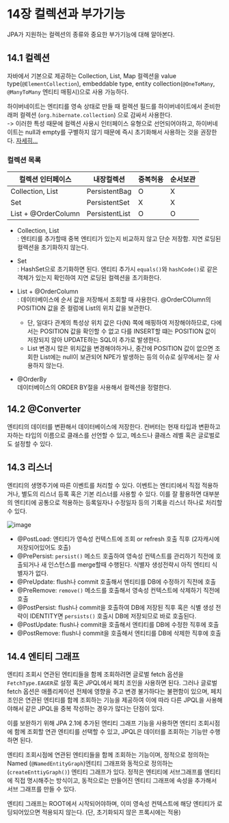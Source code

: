 # 14장 컬렉션과 부가기능

JPA가 지원하는 컬렉션의 종류와 중요한 부가기능에 대해 알아본다.

## 14.1 컬렉션

자바에서 기본으로 제공하는 Collection, List, Map 컬렉션을 value type(`@ElementCollection`), embeddable type, entity collection(`@OneToMany`, `@ManyToMany` 엔티티 매핑시)으로 사용 가능하다.

하이버네이트는 엔티티를 영속 상태로 만들 때 컬렉션 필드를 하이버네이트에서 준비한 래퍼 컬렉션 (`org.hibernate.collection`) 으로 감싸서 사용한다.   
 -> 이러한 특성 때문에 컬렉션 사용시 인터페이스 유형으로 선언되어야하고, 하이버네이트는 null과 empty를 구별하지 않기 때문에 즉시 초기화해서 사용하는 것을 권장한다. [자세히...](https://docs.jboss.org/hibernate/orm/5.4/userguide/html_single/Hibernate_User_Guide.html#collections)


### 컬렉션 목록

|컬렉션 인터페이스|내장컬렉션|중복허용|순서보관|
|------|---|---|---|
|Collection, List|PersistentBag|O|X|
|Set|PersistentSet|X|X|
|List + @OrderColumn|PersistentList|O|O|

- Collection, List  
  : 엔티티를 추가할때 중복 엔티티가 있는지 비교하지 않고 단순 저장함. 지연 로딩된 컬렉션을 초기화하지 않는다.

- Set   
  : HashSet으로 초기화하면 된다. 엔티티 추가시 `equals()`와 `hashCode()`로 같은 객체가 있는지 확인하여 지연 로딩된 컬렉션을 초기화한다.

- List + @OrderColumn  
  : 데이터베이스에 순서 값을 저장해서 조회할 때 사용한다. @OrderCOlumn의 POSITION 값을 준 컬럼에 List의 위치 값을 보관한다.  
    - 단, 일대다 관계의 특성상 위치 값은 다(N) 쪽에 매핑하여 저장해야하므로, 다에서는 POSITION 값을 확인할 수 없고 다를 INSERT할 떄는 POSITION 값이 저장되지 않아 UPDATE하는 SQL이 추가로 발생한다.
    - List 변경시 많은 위치값을 변경해야하거나, 중간에 POSITION 값이 없으면 조회한 List에는 null이 보관되어 NPE가 발생하는 등의 이슈로 실무에서는 잘 사용하지 않는다.
  
- @OrderBy  
  데이터베이스의 ORDER BY절을 사용해서 컬렉션을 정렬한다.
   
## 14.2 @Converter

엔티티의 데이터를 변환해서 데이터베이스에 저장한다. 컨버터는 현재 타입과 변환하고자하는 타입의 이름으로 클래스를 선언할 수 있고, 메소드나 클래스 레벨 혹은 글로벌로도 설정할 수 있다. 

## 14.3 리스너

엔티티의 생명주기에 따른 이벤트를 처리할 수 있다. 이벤트는 엔티티에서 직접 적용하거나, 별도의 리스너 등록 혹은 기본 리스너를 사용할 수 있다. 이를 잘 활용하면 대부분의 엔티티에 공통으로 적용하는 등록일자나 수정일자 등의 기록을 리스너 하나로 처리할 수 있다.

![image](https://user-images.githubusercontent.com/59992230/126921513-fc145859-bff2-4096-881c-b019494adcd8.png)

- @PostLoad: 엔티티가 영속성 컨텍스트에 조회 or refresh 호출 직후 (2자캐시에 저장되어있어도 호출)
- @PrePersist: `persist()` 메소드 호출하여 영속성 컨텍스트를 관리하기 직전에 호출되거나 새 인스턴스를 merge할때 수행된다. 식별자 생성전략시 아직 엔티티 식별자가 없다.
- @PreUpdate: flush나 commit 호출해서 엔티티를 DB에 수정하기 직전에 호출
- @PreRemove: `remove()` 메소드를 호출해서 영속성 컨텍스트에 삭제하기 직전에 호출
- @PostPersist: flush나 commit을 호출하여 DB에 저장된 직후 혹은 식별 생성 전략이 IDENTITY면 `persists()` 호출시 DB에 저장되므로 바로 호출된다.
- @PostUpdate: flush나 commit을 호출해서 엔티티를 DB에 수정한 직후에 호출
- @PostRemove: flush나 commit을 호출해서 엔티티를 DB에 삭제한 직후에 호출


## 14.4 엔티티 그래프


엔티티 조회시 연관된 엔티티들을 함께 조회하려면 글로벌 fetch 옵션을 `FetchType.EAGER`로 설정 혹은 JPQL에서 페치 조인을 사용하면 된다. 그러나 글로벌 fetch 옵션은 애플리케이션 전체에 영향을 주고 변경 불가하다는 불편함이 있으며, 페치조인은 연관된 엔티티를 함께 조회하는 기능을 제공하여 이에 따라 다른 JPQL을 사용해야해서 같은 JPQL을 중복 작성하는 경우가 많다는 단점이 있다.

이를 보완하기 위해 JPA 2.1에 추가된 엔티티 그래프 기능을 사용하면 엔티티 조회시점에 함께 조회할 연관 엔티티를 선택할 수 있고, JPQL은 데이터를 조회하는 기능만 수행하면 된다.

엔티티 조회시점에 연관된 엔티티들을 함께 조회하는 기능이며, 정적으로 정의하는 Named (`@NamedEntityGraph`)엔티티 그래프와 동적으로 정의하는 (`createEnttiyGraph()`) 엔티티 그래프가 있다. 정적은 엔티티에 서브그래프를 엔티티에 직접 명시해주는 방식이고, 동적으로는 만들어진 엔티티 그래프에 속성을 추가해서 서브 그래프를 만들 수 있다.

엔티티 그래프는 ROOT에서 시작되어야하며, 이미 영속성 컨텍스트에 해당 엔티티가 로딩되어있으면 적용되지 않는다. (단, 초기화되지 않은 프록시에는 적용)